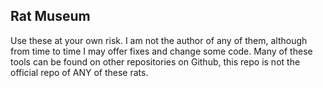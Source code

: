 ## Rat Museum
Use these at your own risk. I am not the author of any of them, although from time to time I may offer fixes and change some code. Many of these tools can be found on other repositories on Github, this repo is not the official repo of ANY of these rats.
